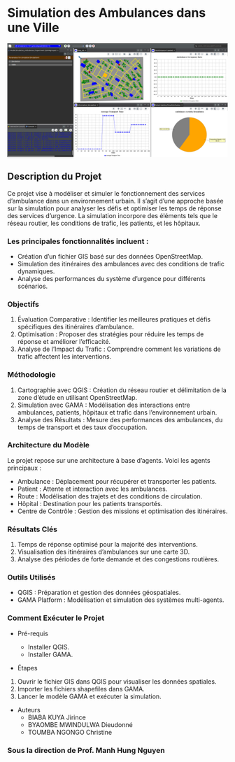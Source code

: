 # Simulation des Ambulances dans une Ville

![Simulation](simulation.png "Simulation")

## Description du Projet

Ce projet vise à modéliser et simuler le fonctionnement des services d’ambulance dans un environnement urbain. Il s’agit d’une approche basée sur la simulation pour analyser les défis et optimiser les temps de réponse des services d’urgence. La simulation incorpore des éléments tels que le réseau routier, les conditions de trafic, les patients, et les hôpitaux.

### Les principales fonctionnalités incluent :
- Création d’un fichier GIS basé sur des données OpenStreetMap.
- Simulation des itinéraires des ambulances avec des conditions de trafic dynamiques.
- Analyse des performances du système d’urgence pour différents scénarios.

### Objectifs
1. Évaluation Comparative : Identifier les meilleures pratiques et défis spécifiques des itinéraires d’ambulance.
2. Optimisation : Proposer des stratégies pour réduire les temps de réponse et améliorer l’efficacité.
3. Analyse de l’Impact du Trafic : Comprendre comment les variations de trafic affectent les interventions.

### Méthodologie
1. Cartographie avec QGIS : Création du réseau routier et délimitation de la zone d’étude en utilisant OpenStreetMap.
2. Simulation avec GAMA : Modélisation des interactions entre ambulances, patients, hôpitaux et trafic dans l’environnement urbain.
3. Analyse des Résultats : Mesure des performances des ambulances, du temps de transport et des taux d’occupation.

### Architecture du Modèle

Le projet repose sur une architecture à base d’agents. Voici les agents principaux :
- Ambulance : Déplacement pour récupérer et transporter les patients.
- Patient : Attente et interaction avec les ambulances.
- Route : Modélisation des trajets et des conditions de circulation.
- Hôpital : Destination pour les patients transportés.
- Centre de Contrôle : Gestion des missions et optimisation des itinéraires.

### Résultats Clés
1. Temps de réponse optimisé pour la majorité des interventions.
2. Visualisation des itinéraires d’ambulances sur une carte 3D.
3. Analyse des périodes de forte demande et des congestions routières.

### Outils Utilisés
- QGIS : Préparation et gestion des données géospatiales.
- GAMA Platform : Modélisation et simulation des systèmes multi-agents.

### Comment Exécuter le Projet

- Pré-requis
   - Installer QGIS.
   - Installer GAMA.

- Étapes
1. Ouvrir le fichier GIS dans QGIS pour visualiser les données spatiales.
2. Importer les fichiers shapefiles dans GAMA.
3. Lancer le modèle GAMA et exécuter la simulation.

- Auteurs
  - BIABA KUYA Jirince
  - BYAOMBE MWINDULWA Dieudonné
  - TOUMBA NGONGO Christine
  
### Sous la direction de Prof. Manh Hung Nguyen

